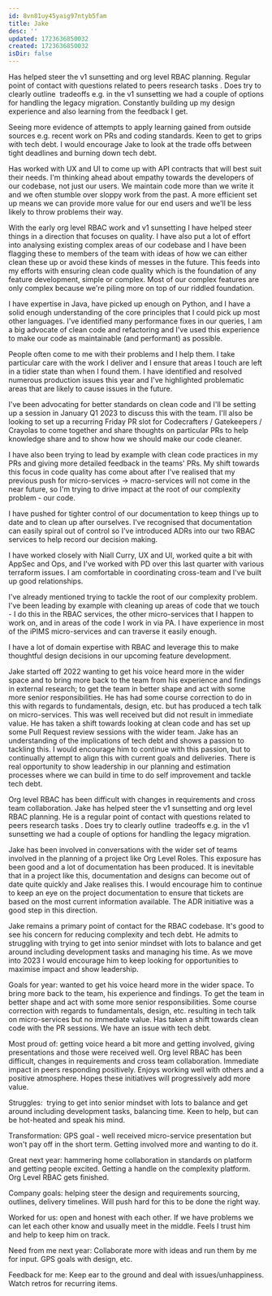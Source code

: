 ```yaml
---
id: 8vn81uy45yaig97ntyb5fam
title: Jake
desc: ''
updated: 1723636850032
created: 1723636850032
isDir: false
---
```

Has helped steer the v1 sunsetting and org level RBAC planning. Regular point of contact with questions related to peers research tasks . Does try to clearly outline  tradeoffs e.g. in the v1 sunsetting we had a couple of options for handling the legacy migration. Constantly building up my design experience and also learning from the feedback I get.

  

Seeing more evidence of attempts to apply learning gained from outside sources e.g. recent work on PRs and coding standards. Keen to get to grips with tech debt. I would encourage Jake to look at the trade offs between tight deadlines and burning down tech debt.

  

Has worked with UX and UI to come up with API contracts that will best suit their needs. I'm thinking ahead about empathy towards the developers of our codebase, not just our users. We maintain code more than we write it and we often stumble over sloppy work from the past. A more efficient set up means we can provide more value for our end users and we'll be less likely to throw problems their way.

  

With the early org level RBAC work and v1 sunsetting I have helped steer things in a direction that focuses on quality. I have also put a lot of effort into analysing existing complex areas of our codebase and I have been flagging these to members of the team with ideas of how we can either clean these up or avoid these kinds of messes in the future. This feeds into my efforts with ensuring clean code quality which is the foundation of any feature development, simple or complex. Most of our complex features are only complex because we're piling more on top of our riddled foundation.

  

I have expertise in Java, have picked up enough on Python, and I have a solid enough understanding of the core principles that I could pick up most other languages. I've identified many performance fixes in our queries, I am a big advocate of clean code and refactoring and I've used this experience to make our code as maintainable (and performant) as possible.

  

People often come to me with their problems and I help them. I take particular care with the work I deliver and I ensure that areas I touch are left in a tidier state than when I found them. I have identified and resolved numerous production issues this year and I've highlighted problematic areas that are likely to cause issues in the future.

  

I've been advocating for better standards on clean code and I'll be setting up a session in January Q1 2023 to discuss this with the team. I'll also be looking to set up a recurring Friday PR slot for Codecrafters / Gatekeepers / Crayolas to come together and share thoughts on particular PRs to help knowledge share and to show how we should make our code cleaner.

  

I have also been trying to lead by example with clean code practices in my PRs and giving more detailed feedback in the teams' PRs. My shift towards this focus in code quality has come about after I've realised that my previous push for micro-services -> macro-services will not come in the near future, so I'm trying to drive impact at the root of our complexity problem - our code.

  

I have pushed for tighter control of our documentation to keep things up to date and to clean up after ourselves. I've recognised that documentation can easily spiral out of control so I've introduced ADRs into our two RBAC services to help record our decision making.

  

I have worked closely with Niall Curry, UX and UI, worked quite a bit with AppSec and Ops, and I've worked with PD over this last quarter with various terraform issues. I am comfortable in coordinating cross-team and I've built up good relationships.

  

I've already mentioned trying to tackle the root of our complexity problem. I've been leading by example with cleaning up areas of code that we touch - I do this in the RBAC services, the other micro-services that I happen to work on, and in areas of the code I work in via PA. I have experience in most of the iPIMS micro-services and can traverse it easily enough.

  

I have a lot of domain expertise with RBAC and leverage this to make thoughtful design decisions in our upcoming feature development.

  

  

Jake started off 2022 wanting to get his voice heard more in the wider space and to bring more back to the team from his experience and findings in external research; to get the team in better shape and act with some more senior responsibilities. He has had some course correction to do in this with regards to fundamentals, design, etc. but has produced a tech talk on micro-services. This was well received but did not result in immediate value. He has taken a shift towards looking at clean code and has set up some Pull Request review sessions with the wider team. Jake has an understanding of the implications of tech debt and shows a passion to tackling this. I would encourage him to continue with this passion, but to continually attempt to align this with current goals and deliveries. There is real opportunity to show leadership in our planning and estimation processes where we can build in time to do self improvement and tackle tech debt.

  

Org level RBAC has been difficult with changes in requirements and cross team collaboration. Jake has helped steer the v1 sunsetting and org level RBAC planning. He is a regular point of contact with questions related to peers research tasks . Does try to clearly outline  tradeoffs e.g. in the v1 sunsetting we had a couple of options for handling the legacy migration.

  

Jake has been involved in conversations with the wider set of teams involved in the planning of a project like Org Level Roles. This exposure has been good and a lot of documentation has been produced. It is inevitable that in a project like this, documentation and designs can become out of date quite quickly and Jake realises this. I would encourage him to continue to keep an eye on the project documentation to ensure that tickets are based on the most current information available. The ADR initiative was a good step in this direction.

  

Jake remains a primary point of contact for the RBAC codebase. It's good to see his concern for reducing complexity and tech debt. He admits to struggling with trying to get into senior mindset with lots to balance and get around including development tasks and managing his time. As we move into 2023 I would encourage him to keep looking for opportunities to maximise impact and show leadership.

  

  

Goals for year: wanted to get his voice heard more in the wider space. To bring more back to the team, his experience and findings. To get the team in better shape and act with some more senior responsibilities. Some course correction with regards to fundamentals, design, etc. resulting in tech talk on micro-services but no immediate value. Has taken a shift towards clean code with the PR sessions. We have an issue with tech debt.

  

Most proud of: getting voice heard a bit more and getting involved, giving presentations and those were received well. Org level RBAC has been difficult, changes in requirements and cross team collaboration. Immediate impact in peers responding positively. Enjoys working well with others and a positive atmosphere. Hopes these initiatives will progressively add more value.

  

Struggles:  trying to get into senior mindset with lots to balance and get around including development tasks, balancing time. Keen to help, but can be hot-heated and speak his mind.

  

Transformation: GPS goal - well received micro-service presentation but won't pay off in the short term. Getting involved more and wanting to do it.

  

Great next year: hammering home collaboration in standards on platform and getting people excited. Getting a handle on the complexity platform. Org Level RBAC gets finished.

  

Company goals: helping steer the design and requirements sourcing, outlines, delivery timelines. Will push hard for this to be done the right way.

  

Worked for us: open and honest with each other. If we have problems we can let each other know and usually meet in the middle. Feels I trust him and help to keep him on track.

  

Need from me next year: Collaborate more with ideas and run them by me for input. GPS goals with design, etc.

  

Feedback for me: Keep ear to the ground and deal with issues/unhappiness. Watch retros for recurring items.